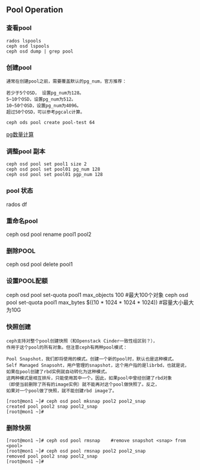 ## Pool Operation
### 查看pool
```
rados lspools
ceph osd lspools
ceph osd dump | grep pool 
```
### 创建pool
```
通常在创建pool之前，需要覆盖默认的pg_num，官方推荐：

若少于5个OSD， 设置pg_num为128。
5~10个OSD，设置pg_num为512。
10~50个OSD，设置pg_num为4096。
超过50个OSD，可以参考pgcalc计算。

ceph ods pool create pool-test 64

```
[pg数量计算](http://ceph.com/pgcalc/)
### 调整pool 副本
```
ceph osd pool set pool1 size 2
ceph osd pool set pool01 pg_num 128
ceph osd pool set pool01 pgp_num 128
```

### pool 状态
rados df

### 重命名pool
ceph osd pool rename pool1 pool2

### 删除POOL
ceph osd pool delete pool1

### 设置POOL配额
ceph osd pool set-quota pool1 max_objects 100  #最大100个对象
ceph osd pool set-quota pool1 max_bytes $((10 * 1024 * 1024 * 1024))    #容量大小最大为10G

### 快照创建
```
ceph支持对整个pool创建快照（和Openstack Cinder一致性组区别？），
作用于这个pool的所有对象。但注意ceph有两种pool模式：

Pool Snapshot，我们即将使用的模式。创建一个新的pool时，默认也是这种模式。
Self Managed Snapsoht，用户管理的snapshot，这个用户指的是librbd，也就是说，
如果在pool创建了rbd实例就自动转化为这种模式。
这两种模式是相互排斥，只能使用其中一个。因此，如果pool中曾经创建了rbd对象
（即使当前删除了所有的image实例）就不能再对这个pool做快照了。反之，
如果对一个pool做了快照，就不能创建rbd image了。

[root@mon1 ~]# ceph osd pool mksnap pool2 pool2_snap
created pool pool2 snap pool2_snap
[root@mon1 ~]#
```

### 删除快照
```
[root@mon1 ~]# ceph osd pool rmsnap    #remove snapshot <snap> from <pool>
[root@mon1 ~]# ceph osd pool rmsnap pool2 pool2_snap
removed pool pool2 snap pool2_snap
[root@mon1 ~]#
```


